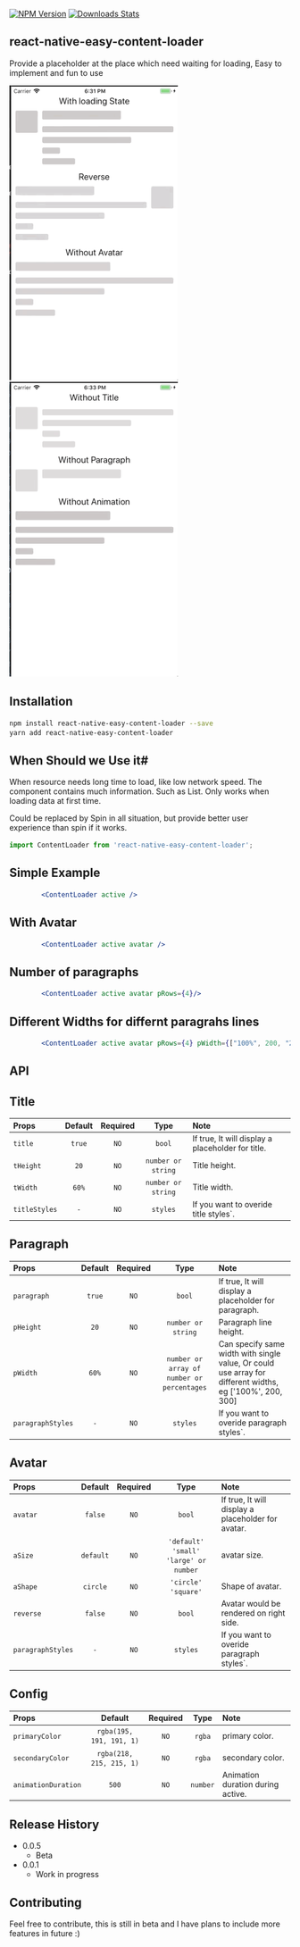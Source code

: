 
[![NPM Version][npm-image]][npm-url]
[![Downloads Stats][npm-downloads]][npm-url]
## react-native-easy-content-loader
Provide a placeholder at the place which need waiting for loading,
Easy to implement and fun to use

![](gif1.gif) ![](gif2.gif)

## Installation

```sh
npm install react-native-easy-content-loader --save
yarn add react-native-easy-content-loader
```

## When Should we Use it#
When resource needs long time to load, like low network speed.
The component contains much information. Such as List.
Only works when loading data at first time.


Could be replaced by Spin in all situation, but provide better user experience than spin if it works.

```js
import ContentLoader from 'react-native-easy-content-loader';
```
## Simple Example
```jsx
        <ContentLoader active />

```
## With Avatar
```jsx
        <ContentLoader active avatar />

```

## Number of paragraphs
```jsx
        <ContentLoader active avatar pRows={4}/>

```

## Different Widths for differnt paragrahs lines
```jsx
        <ContentLoader active avatar pRows={4} pWidth={["100%", 200, "25%"]}/>

```


## API
## Title
| Props | Default | Required | Type | Note |
|:---|:---:|:---:|:---:|:------|
| `title` | `true` | `NO` |  `bool` | If true, It will display a placeholder for title.
| `tHeight` | `20` | `NO` | `number or string`  | Title height.
| `tWidth` | `60%` | `NO` | `number or string`  | Title width.
| `titleStyles` | `-` | `NO` | `styles`  | If you want to overide title styles`.

## Paragraph
| Props | Default | Required | Type | Note |
|:---|:---:|:---:|:---:|:------|
| `paragraph` | `true` | `NO` |  `bool` | If true, It will display a placeholder for paragraph.
| `pHeight` | `20` | `NO` | `number or string`  | Paragraph line height.
| `pWidth` | `60%` | `NO` | `number or array of number or percentages`  | Can specify same width with single value, Or could use array for different widths, eg ['100%', 200, 300]
| `paragraphStyles` | `-` | `NO` | `styles`  | If you want to overide paragraph styles`.

## Avatar
| Props | Default | Required | Type | Note |
|:---|:---:|:---:|:---:|:------|
| `avatar` | `false` | `NO` |  `bool` | If true, It will display a placeholder for avatar.
| `aSize` | `default` | `NO` | `'default' 'small' 'large' or number`  | avatar size.
| `aShape` | `circle` | `NO` | `'circle' 'square'`  | Shape of avatar.
| `reverse` | `false` | `NO` | `bool`  | Avatar would be rendered on right side.
| `paragraphStyles` | `-` | `NO` | `styles`  | If you want to overide paragraph styles`.

## Config 
| Props | Default | Required | Type | Note |
|:---|:---:|:---:|:---:|:------|
| `primaryColor` | `rgba(195, 191, 191, 1)` | `NO` |  `rgba` | primary color.
| `secondaryColor` | `rgba(218, 215, 215, 1)` | `NO` | `rgba`  | secondary color.
| `animationDuration` | `500` | `NO` | `number`  | Animation duration during active.


## Release History
* 0.0.5
    * Beta
* 0.0.1
    * Work in progress


## Contributing

Feel free to contribute, this is still in beta and I have plans to include more features in future :)

<!-- Markdown link & img dfn's -->
[npm-image]: https://img.shields.io/npm/v/react-native-easy-content-loader.svg
[npm-url]: https://www.npmjs.com/search?q=react-native-easy-content-loader
[npm-downloads]: https://img.shields.io/npm/dm/react-native-easy-content-loader.svg?style=flat-square
